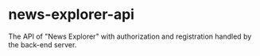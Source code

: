 # news-explorer-api

The API of "News Explorer" with authorization and registration handled by the back-end server.
